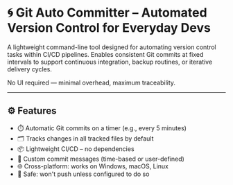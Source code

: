 # 🌀 Git Auto Committer – Automated Version Control for Everyday Devs

A lightweight command-line tool designed for automating version control tasks within CI/CD pipelines. Enables consistent Git commits at fixed intervals to support continuous integration, backup routines, or iterative delivery cycles.

No UI required — minimal overhead, maximum traceability.

---

## ⚙️ Features

- ⏱️ Automatic Git commits on a timer (e.g., every 5 minutes)
- 🗂️ Tracks changes in all tracked files by default
- 📦 Lightweight CI/CD – no dependencies
- 🧠 Custom commit messages (time-based or user-defined)
- 🌐 Cross-platform: works on Windows, macOS, Linux
- 🔐 Safe: won't push unless configured to do so
